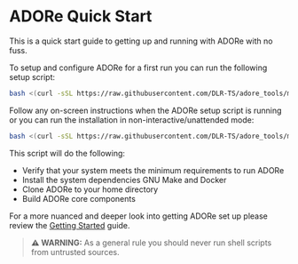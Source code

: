 # ADORe Quick Start
This is a quick start guide to getting up and running with ADORe with no fuss.

To setup and configure ADORe for a first run you can run the following setup script:
```bash
bash <(curl -sSL https://raw.githubusercontent.com/DLR-TS/adore_tools/master/tools/adore_setup.sh)
```
Follow any on-screen instructions when the ADORe setup script is running or you
can run the installation in non-interactive/unattended mode:
```bash
bash <(curl -sSL https://raw.githubusercontent.com/DLR-TS/adore_tools/master/tools/adore_setup.sh) --headless
```

This script will do the following:
 
 - Verify that your system meets the minimum requirements to run ADORe 
 - Install the system dependencies GNU Make and Docker
 - Clone ADORe to your home directory
 - Build ADORe core components

For a more nuanced and deeper look into getting ADORe set up please review the 
[Getting Started](setup/getting_started.md) guide.

> **⚠️  WARNING:**
> As a general rule you should never run shell scripts from untrusted sources. 
